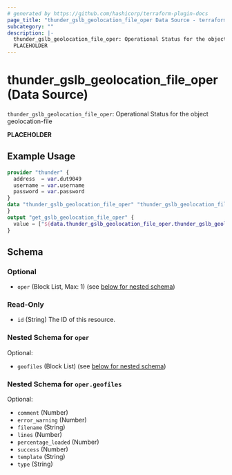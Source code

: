 ```yaml
---
# generated by https://github.com/hashicorp/terraform-plugin-docs
page_title: "thunder_gslb_geolocation_file_oper Data Source - terraform-provider-thunder"
subcategory: ""
description: |-
  thunder_gslb_geolocation_file_oper: Operational Status for the object geolocation-file
  PLACEHOLDER
---
```


# thunder_gslb_geolocation_file_oper (Data Source)

`thunder_gslb_geolocation_file_oper`: Operational Status for the object geolocation-file

__PLACEHOLDER__

## Example Usage

```terraform
provider "thunder" {
  address  = var.dut9049
  username = var.username
  password = var.password
}
data "thunder_gslb_geolocation_file_oper" "thunder_gslb_geolocation_file_oper" {
}
output "get_gslb_geolocation_file_oper" {
  value = ["${data.thunder_gslb_geolocation_file_oper.thunder_gslb_geolocation_file_oper}"]
}
```

<!-- schema generated by tfplugindocs -->
## Schema

### Optional

- `oper` (Block List, Max: 1) (see [below for nested schema](#nestedblock--oper))

### Read-Only

- `id` (String) The ID of this resource.

<a id="nestedblock--oper"></a>
### Nested Schema for `oper`

Optional:

- `geofiles` (Block List) (see [below for nested schema](#nestedblock--oper--geofiles))

<a id="nestedblock--oper--geofiles"></a>
### Nested Schema for `oper.geofiles`

Optional:

- `comment` (Number)
- `error_warning` (Number)
- `filename` (String)
- `lines` (Number)
- `percentage_loaded` (Number)
- `success` (Number)
- `template` (String)
- `type` (String)


